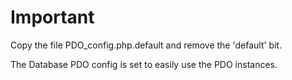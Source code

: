 <h1>Important</h1>

Copy the file PDO_config.php.default 
and remove the 'default' bit. 

The Database PDO config is set to easily use the PDO instances.